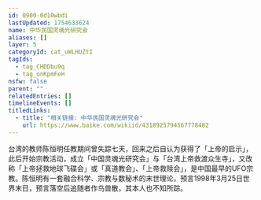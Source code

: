 ```yaml
---
id: 0900-0d10wbdi
lastUpdated: 1754633624
name: 中华民国灵魂光研究会
aliases: []
layer: 5
categoryId: cat_uWLHUZtI
tagIds:
  - tag_CHDDbu9q
  - tag_onKpmFeH
nsfw: false
parent: ""
relatedEntries: []
timelineEvents: []
titledLinks:
  - title: "相关链接: 中华民国灵魂光研究会"
    url: https://www.baike.com/wikiid/4318925794567778482
---
```


台湾的教师陈恒明任教期间曾失踪七天，回来之后自认为获得了「上帝的启示」，此后开始宗教活动，成立「中国灵魂光研究会」与「台湾上帝救渡众生寺」，又改称「上帝拯救地球飞碟会」或「真道教会」、「上帝救赎会」，是中国最早的UFO宗教。陈恒明有一套融合科学、宗教与数秘术的末世理论，预言1998年3月25日世界末日，预言落空后追随者作鸟兽散，其本人也不知所踪。